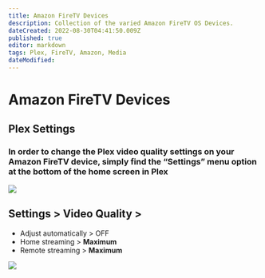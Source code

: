 ```yaml
---
title: Amazon FireTV Devices
description: Collection of the varied Amazon FireTV OS Devices.
dateCreated: 2022-08-30T04:41:50.009Z
published: true
editor: markdown
tags: Plex, FireTV, Amazon, Media
dateModified: 
---
```

# Amazon FireTV Devices


## Plex Settings
### In order to change the Plex video quality settings on your Amazon FireTV device, simply find the **“Settings”** menu option at the bottom of the home screen in Plex

![](https://mediaclients.wiki/firetvsettingsmu.png)

## Settings > Video Quality >

-   Adjust automatically > OFF
-   Home streaming > **Maximum**
-   Remote streaming > **Maximum**

![](https://mediaclients.wiki/firetvvideoqualitymu.png)